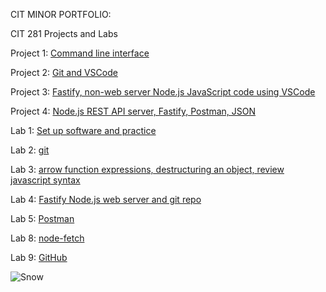 CIT MINOR PORTFOLIO:

CIT 281 Projects and Labs

Project 1: [Command line interface](https://github.com/colettealajoie/cit281-p1)

Project 2: [Git and VSCode](https://github.com/colettealajoie/cit281-p2)

Project 3: [Fastify, non-web server Node.js JavaScript code using VSCode](https://github.com/colettealajoie/cit281-p3)

Project 4: [Node.js REST API server, Fastify, Postman, JSON](https://github.com/colettealajoie/cit281-p4)

Lab 1: [Set up software and practice](https://github.com/colettealajoie/cit281-lab1)

Lab 2: [git](https://github.com/colettealajoie/cit281-lab2)

Lab 3: [arrow function expressions, destructuring an object, review javascript syntax](https://github.com/colettealajoie/cit281-lab3)

Lab 4: [Fastify Node.js web server and git repo](https://github.com/colettealajoie/cit281-lab4)

Lab 5: [Postman](https://github.com/colettealajoie/cit281-lab5)

Lab 8: [node-fetch](https://github.com/colettealajoie/cit281-lab8)

Lab 9: [GitHub](https://github.com/colettealajoie/cit281-lab9)

![Snow](Users\colet\OneDrive\Documents\CSClasses\cit281\p7\snow.jpg)
